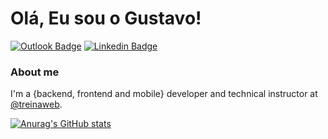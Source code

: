 # Olá, Eu sou o Gustavo!

[![Outlook Badge](https://img.shields.io/badge/Microsoft_Outlook-0078D4?style=for-the-badge&logo=microsoft-outlook&logoColor=white)](gustavo_henriquedepaula@hotmail.com)
[![Linkedin Badge](https://img.shields.io/badge/LinkedIn-0077B5?style=for-the-badge&logo=linkedin&logoColor=white)](https://www.linkedin.com/in/gustavo-h-a-de-paula/)

### About me
I'm a {backend, frontend and mobile} developer and technical instructor at [@treinaweb](https://www.treinaweb.com.br/).

[![Anurag's GitHub stats](https://github-readme-stats.vercel.app/api?username=GustavoHenriqueP&show_icons=true&theme=dark)]([https://github.com/anuraghazra/github-readme-stats](https://github.com/GustavoHenriqueP))
